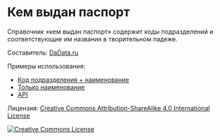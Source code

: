 # Кем выдан паспорт

Справочник «кем выдан паспорт» содержит коды подразделений и соответствующие им названия в творительном падеже.

Составитель: [DaData.ru](https://dadata.ru/suggestions/outward/fms_unit/)

Примеры использования:

- [Код подразделения + наименование](https://codepen.io/dadata/pen/eXwdBP)
- [Только наименование](https://codepen.io/dadata/pen/jJgEPw)
- [API](https://dadata.ru/api/suggest/fms_unit/)

<p>Лицензия: <a rel="license" href="http://creativecommons.org/licenses/by-sa/4.0/">Creative Commons Attribution-ShareAlike 4.0 International License</a></p>

<p><a rel="license" href="http://creativecommons.org/licenses/by-sa/4.0/"><img alt="Creative Commons License" style="border-width:0" src="https://i.creativecommons.org/l/by-sa/4.0/88x31.png" /></a></p>

